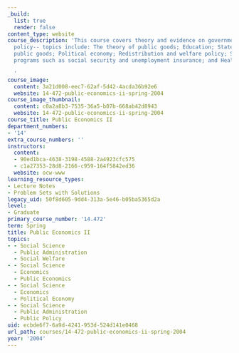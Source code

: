 ```yaml
---
_build:
  list: true
  render: false
content_type: website
course_description: 'This course covers theory and evidence on government expenditure
  policy-- topics include: The theory of public goods; Education; State and local
  public goods; Political economy; Redistribution and welfare policy; Social insurance
  programs such as social security and unemployment insurance; and Health care policy.

  '
course_image:
  content: 3a21d008-eec7-62af-5d42-4acda36b92e6
  website: 14-472-public-economics-ii-spring-2004
course_image_thumbnail:
  content: c0a2a8b3-7535-36a5-b07b-668ab42d8943
  website: 14-472-public-economics-ii-spring-2004
course_title: Public Economics II
department_numbers:
- '14'
extra_course_numbers: ''
instructors:
  content:
  - 90ed1bca-4638-3198-4588-2a4923cfc575
  - c1a27353-28d8-2166-c959-164f5842ed36
  website: ocw-www
learning_resource_types:
- Lecture Notes
- Problem Sets with Solutions
legacy_uid: 50f8d605-9dd4-313a-5e46-b05ba5365d2a
level:
- Graduate
primary_course_number: '14.472'
term: Spring
title: Public Economics II
topics:
- - Social Science
  - Public Administration
  - Social Welfare
- - Social Science
  - Economics
  - Public Economics
- - Social Science
  - Economics
  - Political Economy
- - Social Science
  - Public Administration
  - Public Policy
uid: ecbde6f7-6a9d-4241-953d-524d141e0468
url_path: courses/14-472-public-economics-ii-spring-2004
year: '2004'
---
```

